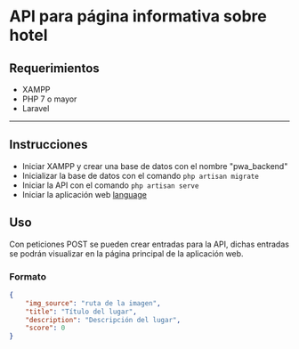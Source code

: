 # API para página informativa sobre hotel
## Requerimientos
- XAMPP
- PHP 7 o mayor
- Laravel
----------

## Instrucciones
- Iniciar XAMPP y crear una base de datos con el nombre "pwa_backend"
- Inicializar la base de datos con el comando `php artisan migrate`
- Iniciar la API con el comando `php artisan serve`
- Iniciar la aplicación web [language](https://github.com/alexdlveliz/pwa_app_hotel)

## Uso
Con peticiones POST se pueden crear entradas para la API, dichas entradas se podrán visualizar en la página principal de la aplicación web.

### Formato
```JSON
{
    "img_source": "ruta de la imagen",
    "title": "Título del lugar",
    "description": "Descripción del lugar",
    "score": 0
}
```
